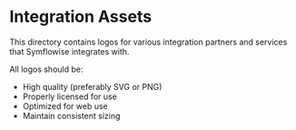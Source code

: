 # Integration Assets

This directory contains logos for various integration partners and services that Symflowise integrates with.

All logos should be:
- High quality (preferably SVG or PNG)
- Properly licensed for use
- Optimized for web use
- Maintain consistent sizing